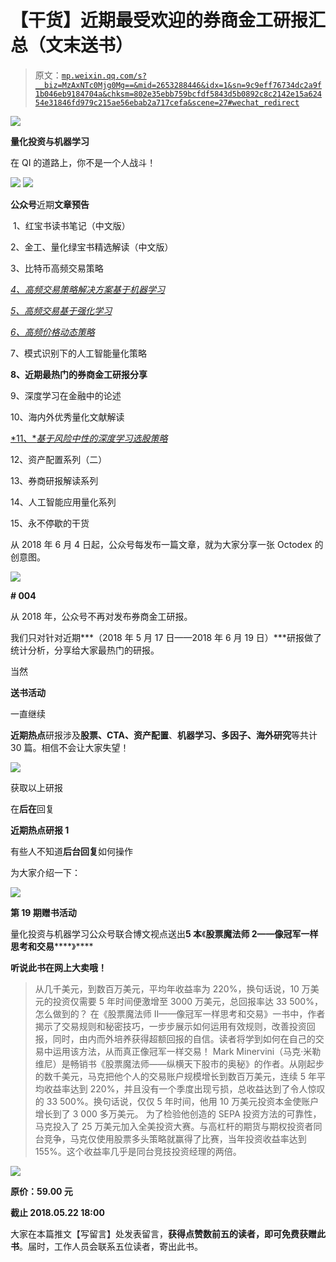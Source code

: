 # 【干货】近期最受欢迎的券商金工研报汇总（文末送书）

> 原文：[`mp.weixin.qq.com/s?__biz=MzAxNTc0Mjg0Mg==&mid=2653288446&idx=1&sn=9c9eff76734dc2a9f1b046eb9184704a&chksm=802e35ebb759bcfdf5843d5b0892c8c2142e15a62454e31846fd979c215ae56ebab2a717cefa&scene=27#wechat_redirect`](http://mp.weixin.qq.com/s?__biz=MzAxNTc0Mjg0Mg==&mid=2653288446&idx=1&sn=9c9eff76734dc2a9f1b046eb9184704a&chksm=802e35ebb759bcfdf5843d5b0892c8c2142e15a62454e31846fd979c215ae56ebab2a717cefa&scene=27#wechat_redirect)

![](img/4d23e291c048375e72046f282859ab70.png)

**量化投资与机器学习**

在 QI 的道路上，你不是一个人战斗！

![](img/a8465e65bf54c375c9f3fba202bb9d86.png) ![](img/81e631ba8878cc68c49795c6cc952f25.png)

**公众号**近期**文章预告**

 1、红宝书读书笔记（中文版）

2、金工、量化绿宝书精选解读（中文版）

3、比特币高频交易策略

[*4、高频交易策略解决方案基于机器学习*](https://mp.weixin.qq.com/s?__biz=MzAxNTc0Mjg0Mg==&mid=2653288278&idx=1&sn=73c6749fa89384391031c78a55768681&chksm=802e3543b759bc55fdaa974ac1d5a3c7a0a6ea11a272030dcb989978a96db6f2be8e5a0902cc&scene=21#wechat_redirect)

[*5、高频交易基于强化学习*](https://mp.weixin.qq.com/s?__biz=MzAxNTc0Mjg0Mg==&mid=2653288292&idx=1&sn=322bcd5400b339616e480775cce98bdf&chksm=802e3571b759bc6739d7fe48366a02f59f9e58a07360ac089b1e17b6350c4fd0ef4b8d735a7d&scene=21#wechat_redirect)

[*6、高频价格动态策略*](https://mp.weixin.qq.com/s?__biz=MzAxNTc0Mjg0Mg==&mid=2653288413&idx=1&sn=cddb1fbdefbcbd470e539bc030be28df&chksm=802e35c8b759bcdeeb836bfebaec2dc72570273b4ee4f39ee46137bff6798bcb5e392701e247&scene=21#wechat_redirect)

7、模式识别下的人工智能量化策略

**8、近期最热门的券商金工研报分享**

9、深度学习在金融中的论述

10、海内外优秀量化文献解读

[*11、**基于风险中性的深度学习选股策略*](https://mp.weixin.qq.com/s?__biz=MzAxNTc0Mjg0Mg==&mid=2653288319&idx=1&sn=e2be2ffda6b8c63f46a966790e8147ad&chksm=802e356ab759bc7c9a607ffb2145a020b454b2a97dac956684d484d5ed8bba5b09770d049dab&scene=21#wechat_redirect)

12、资产配置系列（二）

13、券商研报解读系列

14、人工智能应用量化系列

15、永不停歇的干货

从 2018 年 6 月 4 日起，公众号每发布一篇文章，就为大家分享一张 Octodex 的创意图。

![](img/d46ce830e645e7dc5debfe5299d8d269.png)

**# 004**

从 2018 年，公众号不再对发布券商金工研报。

我们只对针对近期***（2018 年 5 月 17 日——2018 年 6 月 19 日）***研报做了统计分析，分享给大家最热门的研报。

当然

**送书活动**

一直继续

**近期热点**研报涉及**股票、CTA、资产配置**、**机器学习、多因子、海外研究**等共计 30 篇。相信不会让大家失望！

![](img/b449595dc60f7fe9e1a273aa4dd201d8.png)

获取以上研报

在**后在**回复

**近期热点研报 1**

有些人不知道**后台回复**如何操作

为大家介绍一下：

![](img/c1fc9b2e9fff83efc741c82f11bd1475.png)

**第 19 期赠书活动**

量化投资与机器学习公众号联合博文视点送出**5 本**《**股票魔法师 2——像冠军一样思考和交易******》****

******听说此书在网上大卖哦！******

> 从几千美元，到数百万美元，平均年收益率为 220%，换句话说，10 万美元的投资仅需要 5 年时间便激增至 3000 万美元，总回报率达 33 500%，怎么做到的？ 在《股票魔法师 II——像冠军一样思考和交易》一书中，作者揭示了交易规则和秘密技巧，一步步展示如何运用有效规则，改善投资回报，同时，由内而外培养获得超额回报的自信。读者将学到如何在自己的交易中运用该方法，从而真正像冠军一样交易！ Mark Minervini（马克·米勒维尼）是畅销书《股票魔法师——纵横天下股市的奥秘》的作者。从刚起步的数千美元，马克把他个人的交易账户规模增长到数百万美元，连续 5 年平均收益率达到 220%，并且没有一个季度出现亏损，总收益达到了令人惊叹的 33 500%。换句话说，仅仅 5 年时间，他用 10 万美元投资本金使账户增长到了 3 000 多万美元。 为了检验他创造的 SEPA 投资方法的可靠性，马克投入了 25 万美元加入全美投资大赛。与高杠杆的期货与期权投资者同台竞争，马克仅使用股票多头策略就赢得了比赛，当年投资收益率达到 155%。这个收益率几乎是同台竞技投资经理的两倍。

![](img/faee73b47f795fe1443b4f4a1df07b06.png)

**原价：59.00 元**

**截止 2018.05.22 18:00**

大家在本篇推文【写留言】处发表留言，**获得****点赞****数****前五****的读者，即可免费获赠此书**。届时，工作人员会联系五位读者，寄出此书。